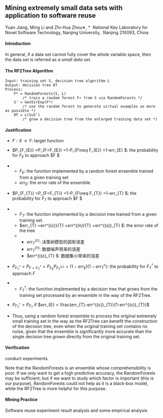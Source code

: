 ## Mining extremely small data sets with application to software reuse

Yuan Jiang, Ming Li and Zhi-Hua Zhou∗, †
​	National Key Laboratory for Novel Software Technology, Nanjing University,
​	Nanjing 210093, China 

#### Introduction

In general, if a data set cannot fully cover the whole variable space, then the data set is referred as *a small data set*. 



#### The RF2Tree Algorithm

```
Input: training set S, decision tree algorithm L
Output: decision tree DT
Process:
	F* = RandomForests(S, L)
		/* train a random forest F∗ from S via RandomForests */
	S' = GenVirExp(F*)
		/* use the random forest to generate virtual examples as more as possible */
	DT = L(S∪S')
		/* grow a decision tree from the enlarged training data set */ 	
```

#### Justification

* $F: X\rightarrow  Y$: target function

* $P_{F_{E}} =P_{F=F_{E}} =1-P_{F\neq F_{E}} =1-err_{E} $: the probability for $F_{E}$ to approach $F $
* * $F_{E}$: the function implemented by a random forest ensemble trained from a given training set
  *  $err_{E}$: the error rate of the ensemble. 

* $P_{F_{T}} =P_{F=F_{T}} =1-P_{F\neq F_{T}} =1-err_{T} $: the probability for $F_{T}$ to approach $F $
* * $F_{T}$: the function implemented by a decision tree trained from a given training set. 
  * $err_{T} =err^{(c)}_{T} +err^{(n)}_{T} +err^{(s)}_{T} $: the error rate of the tree
  * * $err^{(c)}_{T}$: 决策树模型的固有误差   
    * $err^{(n)}_{T}$: 数据噪声带来的误差
    * $err^{(s)}_{T} $: 数据集小带来的误差

* $P_{F^{*}_{T}}=P_{F=F^{*}_{T}}=P_{F_{E}}P_{F^{(c)}_{T}}=(1-err_{E})(1-err^{c}_{T})$: the probability for $F^{*}_{T}$ to approach $F$
* * $F^{*}_{T}$: the function implemented by a decision tree that grows from the training set processed by an ensemble in the way of the RF2Tree.  

* $P_{F^{*}_{T}} > P_{F_{T}}$ if $err_{E} < \frac{err_{T}-err^{(c)}_{T}}{1-err^{(c)}_{T}}$

* Thus, using a random forest ensemble to process the original extremely small training set in the way as the RF2Tree can benefit the construction of the decision tree, even when the original training set contains no noise, given that the ensemble is significantly more accurate than the single decision tree grown directly from the original training set. 

#### Verification

conduct experiments

Note that the RandomForests is an ensemble whose comprehensibility is poor. If we only want to get a high predictive accuracy, the RandomForests may be sufficient; but if we want to study which factor is important (this is our purpose), RandomForests could not help as it is a black-box model, while the RF2Tree is more helpful for this purpose. 

#### Mining Practice

Software reuse  experiment result analysis and some empirical analysis 

